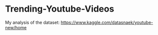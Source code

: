 # Trending-Youtube-Videos
My analysis of the dataset: https://www.kaggle.com/datasnaek/youtube-new/home
